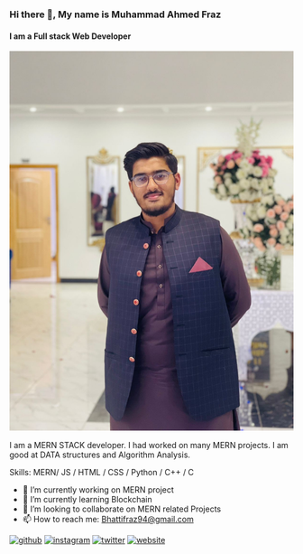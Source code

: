 ### Hi there 👋, My name is Muhammad Ahmed Fraz
#### I am a Full stack Web Developer
![I am a Full stack Web Developer](https://github.com/frazbhattiiii/frazbhattiiii/blob/main/mypic.jpeg)

I am a MERN STACK developer. I had worked on many MERN projects.
I am good at DATA structures and Algorithm Analysis.

Skills: MERN/ JS / HTML / CSS / Python / C++ / C

- 🔭 I’m currently working on MERN project 
- 🌱 I’m currently learning Blockchain 
- 👯 I’m looking to collaborate on MERN related Projects 
- 📫 How to reach me: Bhattifraz94@gmail.com 


[<img src='https://cdn.jsdelivr.net/npm/simple-icons@3.0.1/icons/github.svg' alt='github' height='40'>](https://github.com/frazbhattiiii)  [<img src='https://cdn.jsdelivr.net/npm/simple-icons@3.0.1/icons/instagram.svg' alt='instagram' height='40'>](https://www.instagram.com/frazbhattiiii/)  [<img src='https://cdn.jsdelivr.net/npm/simple-icons@3.0.1/icons/twitter.svg' alt='twitter' height='40'>](https://twitter.com/Muhamma070220854)  [<img src='https://cdn.jsdelivr.net/npm/simple-icons@3.0.1/icons/icloud.svg' alt='website' height='40'>](https://distracted-einstein-72416a.netlify.app)  

